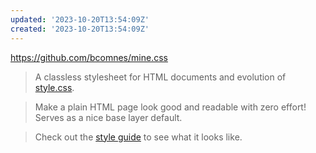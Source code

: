 ```yaml
---
updated: '2023-10-20T13:54:09Z'
created: '2023-10-20T13:54:09Z'
---
```

https://github.com/bcomnes/mine.css

> A classless stylesheet for HTML documents and evolution of [style.css](https://css-pkg.github.io/style.css/).

> Make a plain HTML page look good and readable with zero effort! Serves as a nice base layer default.

> Check out the [style guide](https://mine-css.neocities.org/guide/) to see what it looks like.